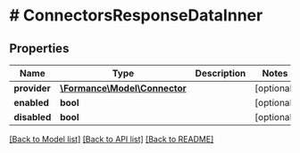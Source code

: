 # # ConnectorsResponseDataInner

## Properties

Name | Type | Description | Notes
------------ | ------------- | ------------- | -------------
**provider** | [**\Formance\Model\Connector**](Connector.md) |  | [optional]
**enabled** | **bool** |  | [optional]
**disabled** | **bool** |  | [optional]

[[Back to Model list]](../../README.md#models) [[Back to API list]](../../README.md#endpoints) [[Back to README]](../../README.md)
